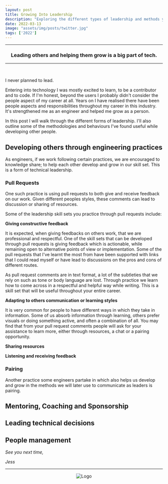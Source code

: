 ```yaml
---
layout: post
title: Growing Into Leadership
description: "Exploring the different types of leadership and methods you can use within technology."
date: 2022-03-13
image: "assets/img/posts/twitter.jpg"
tags: ['2022']
---
```


----
<center>
<h3> Leading others and helping them grow is a big part of tech. </h3>
</center>

---

<br/>

I never planned to lead.

Entering into technology I was mostly excited to learn, to be a contributor and to code. If I'm honest, beyond the users I probably didn't consider the people aspect of my career at all. Years on I have realised there have been people aspects and responsibilities throughout my career in this industry. It's strengthened me as an engineer and helped me grow as a person.

In this post I will walk through the different forms of leadership. I'll also outline some of the methodologies and behaviours I've found useful while developing other people.

## Developing others through engineering practices

As engineers, if we work following certain practices, we are encouraged to knowledge share; to help each other develop and grow in our skill set. This is a form of technical leadership. 

### Pull Requests

One such practice is using pull requests to both give and receive feedback on our work. Given different peoples styles, these comments can lead to discussion or sharing of resources. 

Some of the leadership skill sets you practice through pull requests include:

**Giving constructive feedback**

It is expected, when giving feedbacks on others work, that we are professional and respectful. One of the skill sets that can be developed through pull requests is giving feedback which is actionable, while remaining open to alternative points of view or implementation. Some of the pull requests that I've learnt the most from have been supported with links that I could read myself or have lead to discussions on the pros and cons of different routes.

As pull request comments are in text format, a lot of the subtleties that we rely on such as tone or body language are lost. Through practice we learn how to come across in a respectful and helpful way while writing. This is a skill set that will be useful throughout your entire career.

**Adapting to others communication or learning styles**

It is very common for people to have different ways in which they take in information. Some of us absorb information through learning, others prefer visuals or doing something active, and often a combination of all. You may find that from your pull request comments people will ask for your assistance to learn more, either through resources, a chat or a pairing opportunity.

**Sharing resources**


**Listening and receiving feedback**


### Pairing

Another practice some engineers partake in which also helps us develop and grow in the methods we will later use to communicate as leaders is pairing. 

## Mentoring, Coaching and Sponsorship


## Leading technical decisions


## People management



_See you next time,_

_Jess_


---

<div style="text-align:center" markdown="1">
<img src="{{site.baseurl}}/assets/img/logo.png" alt="Logo">
</div>
